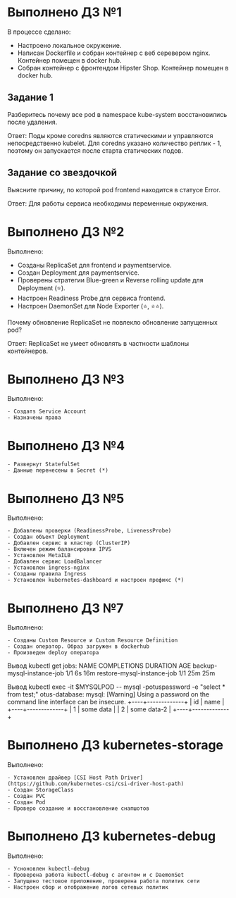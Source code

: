 # Выполнено ДЗ №1

В процессе сделано:

   - Настроено локальное окружение.
   - Написан Dockerfile и собран контейнер с веб серевером nginx. Контейнер помещен в docker hub.
   - Собран контейнер с фронтендом Hipster Shop. Контейнер помещен в docker hub.

## Задание 1
Разберитесь почему все pod в namespace kube-system восстановились
после удаления.

Ответ: Поды кроме coredns являются статическими и управляются непосредственно kubelet. Для coredns указано количество реплик - 1, поэтому он запускается после старта статических подов.

## Задание со звездочкой
Выясните причину, по которой pod frontend находится в статусе Error.

Ответ: Для работы сервиса необходимы переменные окружения.

# Выполнено ДЗ №2

Выполнено:

   - Созданы ReplicaSet для frontend и paymentservice.
   - Создан Deployment для paymentservice.
   - Проверены стратегии Blue-green и Reverse rolling update для Deployment (⭐).
   - Настроен Readiness Probe для сервиса frontend.
   - Настроен DaemonSet для Node Exporter (⭐, ⭐⭐). 

Почему обновление ReplicaSet не повлекло обновление
запущенных pod?

Ответ:  ReplicaSet не умеет обновлять в частности шаблоны контейнеров. 

# Выполнено ДЗ №3

Выполнено:

    - Создатs Service Account
    - Назначены права

# Выполнено ДЗ №4
    - Развернут StatefulSet
    - Данные перенесены в Secret (*)

# Выполнено ДЗ №5

Выполнено:

    - Добавлены проверки (ReadinessProbe, LivenessProbe)
    - Создан объект Deployment
    - Добавлен сервис в кластер (ClusterIP)
    - Включен режим балансировки IPVS
    - Установлен MetaILB
    - Добавлен сервис LoadBalancer
    - Установлен ingress-nginx
    - Cозданы правила Ingress
    - Установлен kubernetes-dashboard и настроен префикс (*)

# Выполнено ДЗ №7

Выполнено:

    - Cозданы Custom Resource и Custom Resource Definition
    - Создан оператор. Образ загружен в dockerhub
    - Произведен deploy оператора

Вывод kubectl get jobs:
NAME                         COMPLETIONS   DURATION   AGE
backup-mysql-instance-job    1/1           6s         16m
restore-mysql-instance-job   1/1           25m        25m

Вывод kubectl exec -it $MYSQLPOD -- mysql -potuspassword -e "select * from test;" otus-database:
mysql: [Warning] Using a password on the command line interface can be insecure.
+----+-------------+
| id | name        |
+----+-------------+
|  1 | some data   |
|  2 | some data-2 |
+----+-------------+

# Выполнено ДЗ kubernetes-storage

Выполнено:

    - Установлен драйвер [CSI Host Path Driver](https://github.com/kubernetes-csi/csi-driver-host-path)
    - Создан StorageClass
    - Создан PVC
    - Создан Pod
    - Проверо создание и восстановление снапшотов
 
# Выполнено ДЗ kubernetes-debug

Выполнено:

    - Усноновлен kubectl-debug
    - Проверена работа kubectl-debug с агентом и с DaemonSet
    - Запущено тестовое приложение, проверена работа политик сети
    - Настроен сбор и отображение логов сетевых политик



